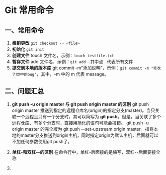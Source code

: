 # Git 常用命令

## 一、常用命令
1. **撤销更改** `git checkout -- <file>`
2. **初始化** `git init`
3. **创建文件** touch 文件名，示例：`touch testfile.txt`
4. **暂存文件** add 文件名，示例：`git add .`其中点 . 代表所有文件
5. **提交到本地的版本库** git commit -m"添加说明"，示例：`git commit -m "修改了XX中的bug"`，其中，-m 中的 m 代表 message。

## 二、问题汇总
1. **git push -u origin master 与 git push origin master 的区别**
   git push origin master 推送到指定的远程仓库名(origin)的指定分支(master)。当只关联一个远程且只有一个分支时，其可以简写为 **git push**。但是，当关联了多个远程仓库、有多个分支时，直接用简化的语句可能会报错。
   git push -u origin master 的完全版为 git push --set-upstream origin master。指将本地的master分支推送到origin主机，同时指定origin为默认主机，后面就可以不加任何参数使用git push了。

2. **单杠-和双杠--的区别**
   在命令行中，单杠-后面接的是缩写，双杠--后面要接全称

3. 